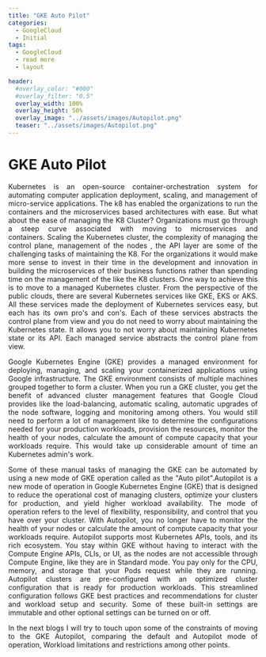 ```yaml
---
title: "GKE Auto Pilot"
categories:
  - GoogleCloud
  - Initial
tags:
  - GoogleCloud
  - read more
  - layout

header:
  #overlay_color: "#000"
  #overlay_filter: "0.5"
  overlay_width: 100%
  overlay_height: 50%
  overlay_image: "../assets/images/Autopilot.png"
  teaser: "../assets/images/Autopilot.png"
---
```




# GKE Auto Pilot

<p style="text-align: justify;">
Kubernetes is an open-source container-orchestration system for automating computer application deployment, scaling, and management of micro-service applications. The k8 has enabled the organizations to run the containers and the microservices based architectures with ease. But what about the ease of managing the K8 Cluster? Organizations must go through a steep curve associated with moving to microservices and containers. Scaling the Kubernetes cluster, the complexity of managing the control plane, management of the nodes , the API layer are some of the challenging tasks of maintaining the K8. For the organizations it would make more sense to invest in their time in the development and innovation in building the microservices of their business functions rather than spending time on the management of the like the K8 clusters. One way to achieve this is to move to a managed Kubernetes cluster. From the perspective of the public clouds, there are several Kubernetes services like GKE, EKS or AKS. All these services made the deployment of Kubernetes services easy, but each has its own pro's and con's. Each of these services abstracts the control plane from view and you do not need to worry about maintaining the Kubernetes state. It allows you to not worry about maintaining Kubernetes state or its API. Each managed service abstracts the control plane from view. <p>

<p>
<p style="text-align: justify;">
Google Kubernetes Engine (GKE) provides a managed environment for deploying, managing, and scaling your containerized applications using Google infrastructure. The GKE environment consists of multiple machines grouped together to form a cluster. When you run a GKE cluster, you get the benefit of advanced cluster management features that Google Cloud provides like the load-balancing, automatic scaling, automatic upgrades of the node software, logging and monitoring among others. You would still need to perform a lot of management like to determine the configurations needed for your production workloads, provision the resources, monitor the health of your nodes, calculate the amount of compute capacity that your workloads require. This would take up considerable amount of time an Kubernetes admin's work.<p>



<p> <p style="text-align: justify;">
Some of these manual tasks of managing the GKE can be automated by using a new mode of GKE operation called as the "Auto pilot".Autopilot is a new mode of operation in Google Kubernetes Engine (GKE) that is designed to reduce the operational cost of managing clusters, optimize your clusters for production, and yield higher workload availability. The mode of operation refers to the level of flexibility, responsibility, and control that you have over your cluster. With Autopilot, you no longer have to monitor the health of your nodes or calculate the amount of compute capacity that your workloads require. Autopilot supports most Kubernetes APIs, tools, and its rich ecosystem. You stay within GKE without having to interact with the Compute Engine APIs, CLIs, or UI, as the nodes are not accessible through Compute Engine, like they are in Standard mode. You pay only for the CPU, memory, and storage that your Pods request while they are running. Autopilot clusters are pre-configured with an optimized cluster configuration that is ready for production workloads. This streamlined configuration follows GKE best practices and recommendations for cluster and workload setup and security. Some of these built-in settings are immutable and other optional settings can be turned on or off.<p>
<p><p style="text-align: justify;">
In the next blogs I will try to touch upon some of the constraints of moving to the GKE Autopilot, comparing the default and Autopilot mode of operation, Workload limitations and restrictions among other points.<p>

